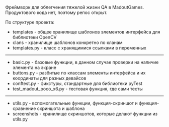 Фреймворк для облегчения тяжелой жизни QA в MadoutGames. Продуктового кода нет, поэтому репос открыт.

По структуре проекта:

- templates - общее хранилище шаблонов элементов интерфейса для библиотеки OpenCV
- clans - хранилище шаблонов конкретно по кланам
- templates.py - класс с хранящимися ссылками в переменных
***
- basic.py - базовые функции, в данном случае проверки на наличие элемента на экране
- buttons.py - разбитые по классам элементы интерфейса и их координаты для разных девайсов
- conftest.py - фикстуры, стандартные для библиотеки pyTest
- test_madout_poco_x6.py - тестовая функция, где сами тесты
***
- utils.py - вспомогательные функции, функция-скриншот и функция-сравнение скриншота и шаблона
- screenshots - хранилище скриншотов, которые делают функции из utils.py



